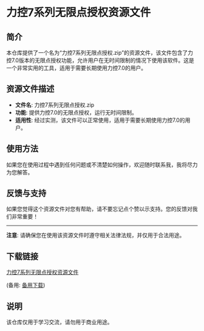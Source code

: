 # 力控7系列无限点授权资源文件

## 简介

本仓库提供了一个名为“力控7系列无限点授权.zip”的资源文件，该文件包含了力控7.0版本的无限点授权功能，允许用户在无时间限制的情况下使用该软件。这是一个非常实用的工具，适用于需要长期使用力控7.0的用户。

## 资源文件描述

- **文件名**: 力控7系列无限点授权.zip
- **功能**: 提供力控7.0的无限点授权，运行无时间限制。
- **适用性**: 经过实测，该文件可以正常使用，适用于需要长期使用力控7.0的用户。

## 使用方法

如果您在使用过程中遇到任何问题或不清楚如何操作，欢迎随时联系我，我将尽力为您解答。

## 反馈与支持

如果您觉得这个资源文件对您有帮助，请不要忘记点个赞以示支持。您的反馈对我们非常重要！

---

**注意**: 请确保您在使用该资源文件时遵守相关法律法规，并仅用于合法用途。

## 下载链接
[力控7系列无限点授权资源文件](https://pan.quark.cn/s/a7771bec94b2) 

(备用: [备用下载](https://pan.baidu.com/s/1gNsDmRX3XH_1L35ASYX0gg?pwd=1234))

## 说明

该仓库仅用于学习交流，请勿用于商业用途。
